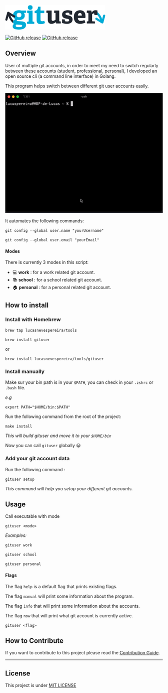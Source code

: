 <img src="assets/inline-logo.png" alt="logo" width="320" />

<p>
    <a href="https://github.com/lucasnevespereira/go-gituser/releases/latest"><img alt="GitHub release" src="https://img.shields.io/github/v/release/lucasnevespereira/go-gituser.svg?logo=github&style=flat-square"></a>
    <a href="https://github.com/lucasnevespereira/go-gituser/actions/workflows/release.yml"><img alt="GitHub release" src="https://github.com/lucasnevespereira/go-gituser/actions/workflows/release.yml/badge.svg"></a>
</p>

## Overview

User of multiple git accounts, in order to meet my need to switch regularly between these accounts (student, professional, personal), I developed an open source cli (a command line interface) in Golang.

This program helps switch between different git user accounts easily.

![](assets/demo.gif)

It automates the following commands:

```
git config --global user.name "yourUsername"
```

```
git config --global user.email "yourEmail"
```

#### Modes

There is currently 3 modes in this script:

- 💻 <b>work</b> : for a work related git account.
- 📚 <b>school</b> : for a school related git account.
- 🏠 <b>personal</b> : for a personal related git account.

## How to install

### Install with Homebrew

```
brew tap lucasnevespereira/tools
```

```
brew install gituser
```

or
```
brew install lucasnevespereira/tools/gituser
```


### Install manually

Make sur your bin path is in your `$PATH`, you can check in your `.zshrc` or `.bash` file.

_e.g_
```shell
export PATH="$HOME/bin:$PATH"
```

Run the following command from the root of the project:

```
make install
```
<em>This will build gituser and move it to your `$HOME/bin`</em>

Now you can call `gituser` globally 😀

### Add your git account data

Run the following command :

```
gituser setup
```

<em>This command will help you setup your different git accounts. </em>

## Usage


Call executable with mode

```
gituser <mode>
```

<em>Examples: </em>

```
gituser work
```

```
gituser school
```

```
gituser personal
```

#### Flags

The flag `help` is a default flag that prints existing flags.

The flag `manual` will print some information about the program.

The flag `info` that will print some information about the accounts.

The flag `now` that will print what git account is currently active.

```
gituser <flag>
```

## How to Contribute

If you want to contribute to this project please read the [Contribution Guide](CONTRIBUTING.md).

<hr>

## License

This project is under [MIT LICENSE](LICENSE)
